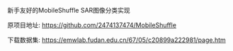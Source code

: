 新手友好的MobileShuffle SAR图像分类实现

原项目地址: https://github.com/2474137474/MobileShuffle

下载数据集: https://emwlab.fudan.edu.cn/67/05/c20899a222981/page.htm